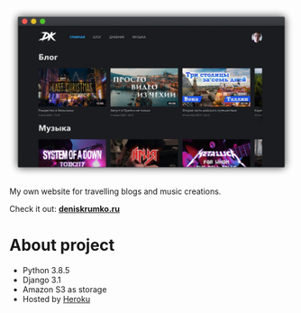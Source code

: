 ![](https://github.com/deniskrumko/deniskrumko/raw/master/static/images/github_preview.jpg)

My own website for travelling blogs and music creations.

Check it out:
**[deniskrumko.ru](https://deniskrumko.ru/)**

# About project

* Python 3.8.5
* Django 3.1
* Amazon S3 as storage
* Hosted by [Heroku](https://www.heroku.com/)
